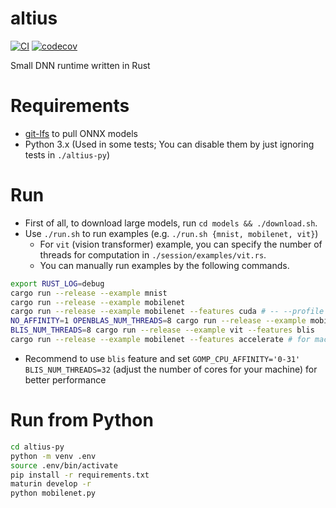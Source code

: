 # altius

[![CI](https://github.com/maekawatoshiki/altius/workflows/CI/badge.svg)](https://github.com/maekawatoshiki/altius/actions/workflows/ci.yml)
[![codecov](https://codecov.io/gh/maekawatoshiki/altius/branch/main/graph/badge.svg)](https://codecov.io/gh/maekawatoshiki/altius)

Small DNN runtime written in Rust

# Requirements

- [git-lfs](https://github.com/git-lfs/git-lfs) to pull ONNX models
- Python 3.x (Used in some tests; You can disable them by just ignoring tests in `./altius-py`)

# Run

- First of all, to download large models, run `cd models && ./download.sh`.
- Use `./run.sh` to run examples (e.g. `./run.sh {mnist, mobilenet, vit}`)
  - For `vit` (vision transformer) example, you can specify the number of threads for computation in `./session/examples/vit.rs`.
  - You can manually run examples by the following commands.

```sh
export RUST_LOG=debug
cargo run --release --example mnist
cargo run --release --example mobilenet
cargo run --release --example mobilenet --features cuda # -- --profile
NO_AFFINITY=1 OPENBLAS_NUM_THREADS=8 cargo run --release --example mobilenet --features openblas # -- --profile
BLIS_NUM_THREADS=8 cargo run --release --example vit --features blis
cargo run --release --example mobilenet --features accelerate # for macOS
```

- Recommend to use `blis` feature and set `GOMP_CPU_AFFINITY='0-31' BLIS_NUM_THREADS=32` (adjust the number of cores for your machine) for better performance

# Run from Python

```sh
cd altius-py
python -m venv .env
source .env/bin/activate
pip install -r requirements.txt
maturin develop -r
python mobilenet.py
```
